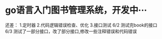 # go语言入门图书管理系统，开发中···
还差：
1.定时器
2.代码逻辑错误检查、优化
3.接口测试
6/2 测试完book的接口
6/3 测试了一部分接口，改了部分接口,修改一些注释错误和代码错误